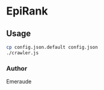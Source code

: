# EpiRank

## Usage

```bash
cp config.json.default config.json
./crawler.js
```

### Author

Emeraude
